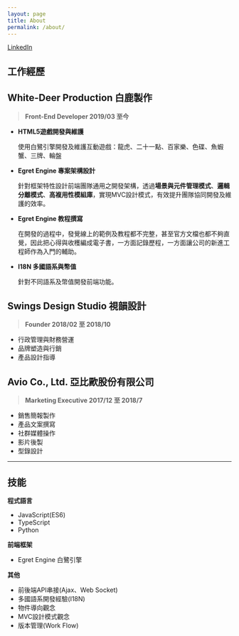 ```yaml
---
layout: page
title: About
permalink: /about/
---
```


[LinkedIn](https://tw.linkedin.com/in/utopia-jae)

## 工作經歷

## White-Deer Production 白鹿製作
> **Front-End Developer 2019/03 至今**

- **HTML5遊戲開發與維護**

    使用白鷺引擎開發及維護互動遊戲：龍虎、二十一點、百家樂、色碟、魚蝦蟹、三牌、輪盤


- **Egret Engine 專案架構設計**

    針對框架特性設計前端團隊通用之開發架構，透過**場景與元件管理模式**、**邏輯分離模式**、**高複用性模組庫**，實現MVC設計模式，有效提升團隊協同開發及維護的效率。

- **Egret Engine 教程撰寫**

    在開發的過程中，發覺線上的範例及教程都不完整，甚至官方文檔也都不夠直覺，因此把心得與收穫編成電子書，一方面記錄歷程，一方面讓公司的新進工程師作為入門的輔助。
    
- **I18N 多國語系與幣值**

    針對不同語系及幣值開發前端功能。


## Swings Design Studio 視韻設計
> **Founder 2018/02 至 2018/10**

- 行政管理與財務營運
- 品牌塑造與行銷
- 產品設計指導

## Avio Co., Ltd. 亞比歐股份有限公司
> **Marketing Executive 2017/12 至 2018/7**

- 銷售簡報製作
- 產品文案撰寫
- 社群媒體操作
- 影片後製
- 型錄設計

----
## 技能

**程式語言**
- JavaScript(ES6)
- TypeScript
- Python

**前端框架**
- Egret Engine 白鷺引擎

**其他**
- 前後端API串接(Ajax、Web Socket)
- 多國語系開發經驗(I18N)
- 物件導向觀念
- MVC設計模式觀念
- 版本管理(Work Flow)
